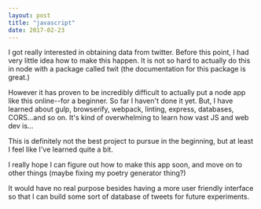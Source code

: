 ```yaml
---
layout: post
title: "javascript"
date: 2017-02-23
---
```


I got really interested in obtaining data from twitter. Before this point, I had very little idea how to make this happen. 
It is not so hard to actually do this in node with a package called twit (the documentation for this package is great.)

However it has proven to be incredibly difficult to actually put a node app like this online--for a beginner. So far I haven't done it yet.
But, I have learned about gulp, browserify, webpack, linting, express, databases, CORS...and so on. It's kind of overwhelming to learn how vast JS and web dev is...

This is definitely not the best project to pursue in the beginning, but at least I feel like I've learned quite a bit. 

I really hope I can figure out how to make this app soon, and move on to other things (maybe fixing my poetry generator thing?)

It would have no real purpose besides having a more user friendly interface so that I can build some sort of database of tweets for future experiments.
